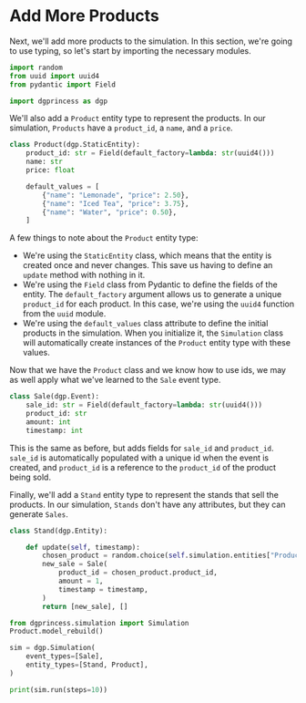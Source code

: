# Add More Products

Next, we'll add more products to the simulation. In this section, we're going to use typing, so let's start by importing the necessary modules.

```python
import random
from uuid import uuid4
from pydantic import Field

import dgprincess as dgp
```

We'll also add a `Product` entity type to represent the products. In our simulation, `Products` have a `product_id`, a `name`, and a `price`.

```python
class Product(dgp.StaticEntity):
    product_id: str = Field(default_factory=lambda: str(uuid4()))
    name: str
    price: float

    default_values = [
        {"name": "Lemonade", "price": 2.50},
        {"name": "Iced Tea", "price": 3.75},
        {"name": "Water", "price": 0.50},
    ]
```

A few things to note about the `Product` entity type:

* We're using the `StaticEntity` class, which means that the entity is created once and never changes. This save us having to define an `update` method with nothing in it.
* We're using the `Field` class from Pydantic to define the fields of the entity. The `default_factory` argument allows us to generate a unique `product_id` for each product. In this case, we're using the `uuid4` function from the `uuid` module.
* We're using the `default_values` class attribute to define the initial products in the simulation. When you initialize it, the `Simulation` class will automatically create instances of the `Product` entity type with these values.

Now that we have the `Product` class and we know how to use ids, we may as well apply what we've learned to the `Sale` event type.

```python
class Sale(dgp.Event):
    sale_id: str = Field(default_factory=lambda: str(uuid4()))
    product_id: str
    amount: int
    timestamp: int
```

This is the same as before, but adds fields for `sale_id` and `product_id`. `sale_id` is automatically populated with a unique id when the event is created, and `product_id` is a reference to the `product_id` of the product being sold.

Finally, we'll add a `Stand` entity type to represent the stands that sell the products. In our simulation, `Stands` don't have any attributes, but they can generate `Sales`.

```python
class Stand(dgp.Entity):

    def update(self, timestamp):
        chosen_product = random.choice(self.simulation.entities["Product"])
        new_sale = Sale(
            product_id = chosen_product.product_id,
            amount = 1,
            timestamp = timestamp,
        )
        return [new_sale], []
```

```python
from dgprincess.simulation import Simulation
Product.model_rebuild()
```

```python
sim = dgp.Simulation(
    event_types=[Sale],
    entity_types=[Stand, Product],
)

print(sim.run(steps=10))
```

<!--
```python
assert list(sim.events.keys()) == ["Sale"]
assert len(sim.events["Sale"]) == 10
assert str(sim.get_report()) == """\
=== Entities ===
  Stand: 1
  Product: 3

=== Events ===
  Sale: 10
"""
```
-->